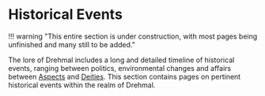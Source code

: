 # Historical Events

!!! warning "This entire section is under construction, with most pages being unfinished and many still to be added."

The lore of Drehmal includes a long and detailed timeline of historical events, ranging between politics, environmental changes and affairs between [Aspects](/Lore/Higher_Beings/Aspects/) and [Deities](/Lore/Higher_Beings/Deities/). This section contains pages on pertinent historical events within the realm of Drehmal.
